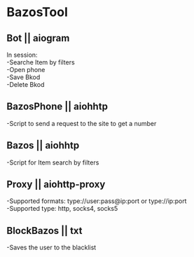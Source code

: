 # BazosTool

## Bot || aiogram
In session:\
-Searche Item by filters\
-Open phone\
-Save Bkod\
-Delete Bkod

## BazosPhone || aiohhtp
-Script to send a request to the site to get a number

## Bazos || aiohhtp
-Script for Item search by filters 

## Proxy || aiohttp-proxy
-Supported formats: type://user:pass@ip:port or type://ip:port\
-Supported type: http, socks4, socks5

## BlockBazos || txt 
-Saves the user to the blacklist 
